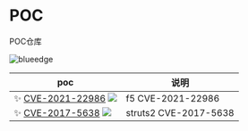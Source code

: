 # POC
POC仓库

<div align=left> <img src="https://komarev.com/ghpvc/?username=phil-fly&label=统计" alt="blueedge"/></div>

|  poc| 说明 |
| ------------------------------------------------------------ | -------------- |
| ✨ [CVE-2021-22986](https://github.com/phil-fly/poc/blob/main/f5/README.md)   ![](https://img.shields.io/github/stars/phil-fly/poc) | f5 CVE-2021-22986 |
| ✨ [CVE-2017-5638](https://github.com/phil-fly/poc/blob/main/struts2/README.md)   ![](https://img.shields.io/github/stars/phil-fly/poc) | struts2 CVE-2017-5638 |
